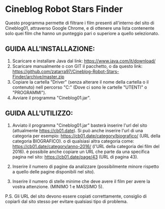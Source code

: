 # Cineblog Robot Stars Finder
 
 Questo programma permette di filtrare i film presenti all'interno del sito di Cineblog01, attraverso Google Chrome,
 e di ottenere una lista contenente solo quei film che hanno un punteggio pari o superiore a quello selezionato.
 
 
 ## GUIDA ALL'INSTALLAZIONE:
 1) Scaricare e installare Java dal link: https://www.java.com/it/download/
 2) Scaricare manualmente o con GIT il pacchetto, o da questo link: https://github.com/zatarra97/Cineblog-Robot-Stars-Finder/archive/master.zip
 3) Copiare la cartella "Driver" (senza alterare il nome della cartella o il contenuto) nell percorso "C:\" (Dove ci sono le cartelle "UTENTI" o "PROGRAMMI").
 4) Avviare il programma "Cineblog01.jar".


 ## GUIDA ALL'UTILIZZO:
1) Avviato il programma "Cineblog01.jar" basterà inserire l'url del sito (attualmente https://cb01.date).
 Si può anche inserire l'url di una categoria per esempio: https://cb01.date/category/biografico/ (URL della categoria BIOGRAFICO).
  o di qualsiasi altra categoria come: https://cb01.date/category/anno-2016/ (l'URL della categoria dei film del 2016).
  è possibile anche copiare un URL che parte da una specifica pagina nel sito: https://cb01.date/page/43 (URL di pagina 43).
  
2) Inserire il numero di pagine da analizzare (possibilmente minore rispetto a quello delle pagine disponibili nel sito).
 
3) Inserire il numero di stelle minime che deve avere il film per avere la vostra attenzione. (MINIMO 1 e MASSIMO 5).
 
 P.S. Gli URL del sito devono essere copiati correttamente, consiglio di copiarli dal sito stesso per evitare qualsiasi tipo di problema.
